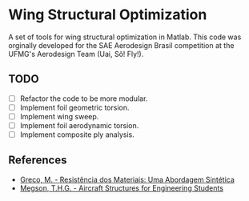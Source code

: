 # Wing Structural Optimization
A set of tools for wing structural optimization in Matlab.
This code was orginally developed for the SAE Aerodesign Brasil competition at
the UFMG's Aerodesign Team (Uai, Sô! Fly!).

## TODO
 - [ ] Refactor the code to be more modular.
 - [ ] Implement foil geometric torsion.
 - [ ] Implement wing sweep.
 - [ ] Implement foil aerodynamic torsion.
 - [ ] Implement composite ply analysis.

## References

 - [Greco, M. - Resistência dos Materiais: Uma Abordagem Sintética](https://www.amazon.com.br/Resist%C3%AAncia-dos-Materiais-Marcelo-Greco/dp/8535274588)
 - [Megson, T.H.G. - Aircraft Structures for Engineering Students](https://www.amazon.com.br/Aircraft-Structures-Engineering-Students-T-H-G/dp/0081009143)
 
 
